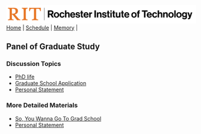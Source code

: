 [<img width=900 src="../img/logo_rit.png?raw=yes">](../README.md)   
[Home](../README.md) |
[Schedule](../schedule.md) |
[Memory](../memory.md) |

## Panel of Graduate Study

### Discussion Topics
 - [PhD life](https://docs.google.com/presentation/d/1duHyO1w2Ey2sCbjIp1a8oEBKpm8OMfSoVfN015lkN3w/edit?usp=drive_link)
 - [Graduate School Application](https://docs.google.com/presentation/d/10D0Mw0NN-gN-rvUMzMP2-BZYaq7cmEdMySo_HmgQqDY/edit?usp=drive_link)
 - [Personal Statement](https://docs.google.com/presentation/d/1k3JGenrbUg7vedzPYtiA-zaw08Vb_WvVvp-W3WuepD8/edit?usp=drive_link)

### More Detailed Materials
 - [So, You Wanna Go To Grad School](https://docs.google.com/presentation/d/1zbEgAGJ1AFPhBf8ln4Px8TA5tMhmgctb/edit?usp=drive_link&ouid=116378854559746767728&rtpof=true&sd=true)
 - [Personal Statement](https://docs.google.com/presentation/d/1Dq3h9Aen8cIqJHQhKkI8JwvNKtWgizKQ/edit?usp=drive_link&ouid=116378854559746767728&rtpof=true&sd=true)



